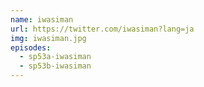 ```yaml
---
name: iwasiman
url: https://twitter.com/iwasiman?lang=ja
img: iwasiman.jpg
episodes:
  - sp53a-iwasiman
  - sp53b-iwasiman
---
```

